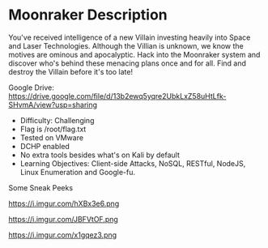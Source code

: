 # Moonraker Description

You've received intelligence of a new Villain investing heavily into Space and Laser Technologies. 
Although the Villian is unknown, we know the motives are ominous and apocalyptic. Hack into the Moonraker system and discover who's behind these menacing plans once and for all. Find and destroy the Villain before it's too late!

Google Drive: https://drive.google.com/file/d/13b2ewq5yqre2UbkLxZ58uHtLfk-SHvmA/view?usp=sharing

- Difficulty: Challenging
- Flag is /root/flag.txt
- Tested on VMware
- DCHP enabled
- No extra tools besides what's on Kali by default
- Learning Objectives: Client-side Attacks, NoSQL, RESTful, NodeJS, Linux Enumeration and Google-fu.

Some Sneak Peeks

https://i.imgur.com/hXBx3e6.png

https://i.imgur.com/JBFVtOF.png

https://i.imgur.com/x1gqez3.png
